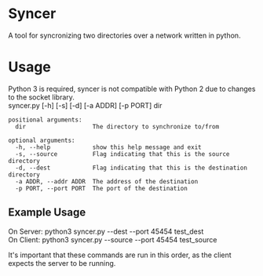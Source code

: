 # Syncer
A tool for syncronizing two directories over a network written in python.

# Usage
Python 3 is required, syncer is not compatible with Python 2 due to changes to the socket library.  
    syncer.py [-h] [-s] [-d] [-a ADDR] [-p PORT] dir

    positional arguments:  
      dir                   The directory to synchronize to/from  

    optional arguments:  
      -h, --help            show this help message and exit  
      -s, --source          Flag indicating that this is the source directory  
      -d, --dest            Flag indicating that this is the destination directory  
      -a ADDR, --addr ADDR  The address of the destination  
      -p PORT, --port PORT  The port of the destination  

## Example Usage
On Server: python3 syncer.py --dest --port 45454 test\_dest  
On Client: python3 syncer.py --source --port 45454 test\_source  

It's important that these commands are run in this order, as the client expects the server to be running.
